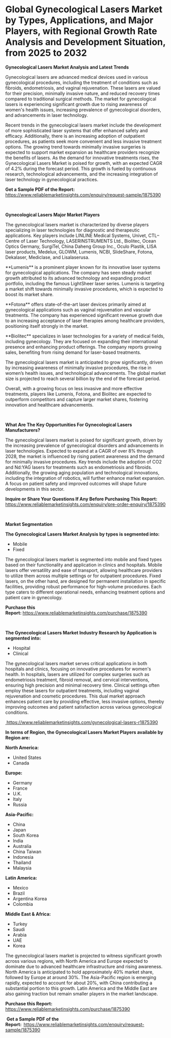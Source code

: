 <p><h1>Global Gynecological Lasers Market by Types, Applications, and Major Players, with Regional Growth Rate Analysis and Development Situation, from 2025 to 2032</h1></p><p><strong>Gynecological Lasers Market Analysis and Latest Trends</strong></p>
<p><p>Gynecological lasers are advanced medical devices used in various gynecological procedures, including the treatment of conditions such as fibroids, endometriosis, and vaginal rejuvenation. These lasers are valued for their precision, minimally invasive nature, and reduced recovery times compared to traditional surgical methods. The market for gynecological lasers is experiencing significant growth due to rising awareness of women's health issues, increasing prevalence of gynecological disorders, and advancements in laser technology.</p><p>Recent trends in the gynecological lasers market include the development of more sophisticated laser systems that offer enhanced safety and efficacy. Additionally, there is an increasing adoption of outpatient procedures, as patients seek more convenient and less invasive treatment options. The growing trend towards minimally invasive surgeries is expected to support market expansion as healthcare providers recognize the benefits of lasers. As the demand for innovative treatments rises, the Gynecological Lasers Market is poised for growth, with an expected CAGR of 4.2% during the forecast period. This growth is fueled by continuous research, technological advancements, and the increasing integration of laser technology in gynecological practices.</p></p>
<p><strong>Get a Sample PDF of the Report:&nbsp;</strong> <a href="https://www.reliablemarketinsights.com/enquiry/request-sample/1875390?utm_campaign=3281&utm_medium=2&utm_source=Github&utm_content=ia&utm_term=13042025&utm_id=gynecological-lasers">https://www.reliablemarketinsights.com/enquiry/request-sample/1875390</a></p>
<p>&nbsp;</p>
<p><strong>Gynecological Lasers Major Market Players</strong></p>
<p><p>The gynecological lasers market is characterized by diverse players specializing in laser technologies for diagnostic and therapeutic applications. Key players include LINLINE Medical Systems, Univet, CTL–Centre of Laser Technology, LASERINSTRUMENTS Ltd., Biolitec, Ocean Optics Germany, SurgiTel, China Daheng Group Inc., Oculo Plastik, LISA laser products, Medelux, GLOWM, Lumenis, NCBI, SlideShare, Fotona, Dekalaser, Mediclase, and Lisalaserusa.</p><p>**Lumenis** is a prominent player known for its innovative laser systems for gynecological applications. The company has seen steady market growth attributed to its advanced technology and expanding product portfolio, including the famous LightSheer laser series. Lumenis is targeting a market shift towards minimally invasive procedures, which is expected to boost its market share.</p><p>**Fotona** offers state-of-the-art laser devices primarily aimed at gynecological applications such as vaginal rejuvenation and vascular treatments. The company has experienced significant revenue growth due to an increasing acceptance of laser therapies among healthcare providers, positioning itself strongly in the market.</p><p>**Biolitec** specializes in laser technologies for a variety of medical fields, including gynecology. They are focused on expanding their international presence and enhancing product offerings. The company reports growing sales, benefiting from rising demand for laser-based treatments.</p><p>The gynecological lasers market is anticipated to grow significantly, driven by increasing awareness of minimally invasive procedures, the rise in women’s health issues, and technological advancements. The global market size is projected to reach several billion by the end of the forecast period.</p><p>Overall, with a growing focus on less invasive and more effective treatments, players like Lumenis, Fotona, and Biolitec are expected to outperform competitors and capture larger market shares, fostering innovation and healthcare advancements.</p></p>
<p>&nbsp;</p>
<p><strong>What Are The Key Opportunities For Gynecological Lasers Manufacturers?</strong></p>
<p><p>The gynecological lasers market is poised for significant growth, driven by the increasing prevalence of gynecological disorders and advancements in laser technologies. Expected to expand at a CAGR of over 8% through 2028, the market is influenced by rising patient awareness and the demand for minimally invasive procedures. Key trends include the adoption of CO2 and Nd:YAG lasers for treatments such as endometriosis and fibroids. Additionally, the growing aging population and technological innovations, including the integration of robotics, will further enhance market expansion. A focus on patient safety and improved outcomes will shape future developments in this sector.</p></p>
<p><strong>Inquire or Share Your Questions If Any Before Purchasing This Report:</strong> <a href="https://www.reliablemarketinsights.com/enquiry/pre-order-enquiry/1875390?utm_campaign=3281&utm_medium=2&utm_source=Github&utm_content=ia&utm_term=13042025&utm_id=gynecological-lasers">https://www.reliablemarketinsights.com/enquiry/pre-order-enquiry/1875390</a></p>
<p>&nbsp;</p>
<p><strong>Market Segmentation</strong></p>
<p><strong>The Gynecological Lasers Market Analysis by types is segmented into:</strong></p>
<p><ul><li>Mobile</li><li>Fixed</li></ul></p>
<p><p>The gynecological lasers market is segmented into mobile and fixed types based on their functionality and application in clinics and hospitals. Mobile lasers offer versatility and ease of transport, allowing healthcare providers to utilize them across multiple settings or for outpatient procedures. Fixed lasers, on the other hand, are designed for permanent installation in specific facilities, providing robust performance for high-volume procedures. Each type caters to different operational needs, enhancing treatment options and patient care in gynecology.</p></p>
<p><strong>Purchase this Report:&nbsp;</strong><a href="https://www.reliablemarketinsights.com/purchase/1875390?utm_campaign=3281&utm_medium=2&utm_source=Github&utm_content=ia&utm_term=13042025&utm_id=gynecological-lasers">https://www.reliablemarketinsights.com/purchase/1875390</a></p>
<p>&nbsp;</p>
<p><strong>The Gynecological Lasers Market Industry Research by Application is segmented into:</strong></p>
<p><ul><li>Hospital</li><li>Clinical</li></ul></p>
<p><p>The gynecological lasers market serves critical applications in both hospitals and clinics, focusing on innovative procedures for women's health. In hospitals, lasers are utilized for complex surgeries such as endometriosis treatment, fibroid removal, and cervical interventions, ensuring high precision and minimal recovery time. Clinical settings often employ these lasers for outpatient treatments, including vaginal rejuvenation and cosmetic procedures. This dual market approach enhances patient care by providing effective, less invasive options, thereby improving outcomes and patient satisfaction across various gynecological conditions.</p></p>
<p><a href="https://www.reliablemarketinsights.com/gynecological-lasers-r1875390?utm_campaign=3281&utm_medium=2&utm_source=Github&utm_content=ia&utm_term=13042025&utm_id=gynecological-lasers">&nbsp;https://www.reliablemarketinsights.com/gynecological-lasers-r1875390</a></p>
<p><strong>In terms of Region, the Gynecological Lasers Market Players available by Region are:</strong></p>
<p>
    <p> <strong> North America: </strong>
        <ul>
            <li>United States</li>
            <li>Canada</li>
        </ul>
        </p> 
    <p> <strong> Europe: </strong>
        <ul>
            <li>Germany</li>
            <li>France</li>
            <li>U.K.</li>
            <li>Italy</li>
            <li>Russia</li>
        </ul>
        </p> 
    <p> <strong> Asia-Pacific: </strong>
        <ul>
            <li>China</li>
            <li>Japan</li>
            <li>South Korea</li>
            <li>India</li>
            <li>Australia</li>
            <li>China Taiwan</li>
            <li>Indonesia</li>
            <li>Thailand</li>
            <li>Malaysia</li>
        </ul>
        </p> 
    <p> <strong> Latin America: </strong>
        <ul>
            <li>Mexico</li>
            <li>Brazil</li>
            <li>Argentina Korea</li>
            <li>Colombia</li>
        </ul>
        </p> 
    <p> <strong> Middle East & Africa: </strong>
        <ul>
            <li>Turkey</li>
            <li>Saudi</li>
            <li>Arabia</li>
            <li>UAE</li>
            <li>Korea</li>
        </ul>
    </p>
    </p>
<p><p>The gynecological lasers market is projected to witness significant growth across various regions, with North America and Europe expected to dominate due to advanced healthcare infrastructure and rising awareness. North America is anticipated to hold approximately 40% market share, followed by Europe at around 30%. The Asia-Pacific region is emerging rapidly, expected to account for about 20%, with China contributing a substantial portion to this growth. Latin America and the Middle East are also gaining traction but remain smaller players in the market landscape.</p></p>
<p><strong>Purchase this Report: </strong><a href="https://www.reliablemarketinsights.com/purchase/1875390?utm_campaign=3281&utm_medium=2&utm_source=Github&utm_content=ia&utm_term=13042025&utm_id=gynecological-lasers">https://www.reliablemarketinsights.com/purchase/1875390</a></p>
<p>&nbsp;<strong>Get a Sample PDF of the Report:&nbsp;&nbsp;</strong><a href="https://www.reliablemarketinsights.com/enquiry/request-sample/1875390?utm_campaign=3281&utm_medium=2&utm_source=Github&utm_content=ia&utm_term=13042025&utm_id=gynecological-lasers">https://www.reliablemarketinsights.com/enquiry/request-sample/1875390</a></p>
<p><strong></strong></p>
<p><p></p><p></p><p></p></p>